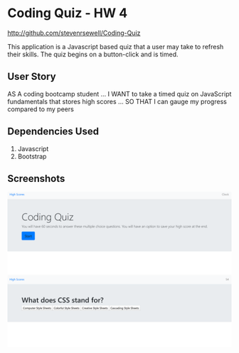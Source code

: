 # Coding Quiz - HW 4
http://github.com/stevenrsewell/Coding-Quiz

This application is a Javascript based quiz that a user may take to refresh their skills. The quiz begins on a button-click and is timed.

## User Story

AS A coding bootcamp student ...  I WANT to take a timed quiz on JavaScript fundamentals that stores high scores ... SO THAT I can gauge my progress compared to my peers

## Dependencies Used
<ol>
<li>Javascript</li>
<li>Bootstrap</li>
</ol>

## Screenshots
<img src="./Screenshot_1.png"></img>
<br>
<img src="./Screenshot_2.png"></img>

